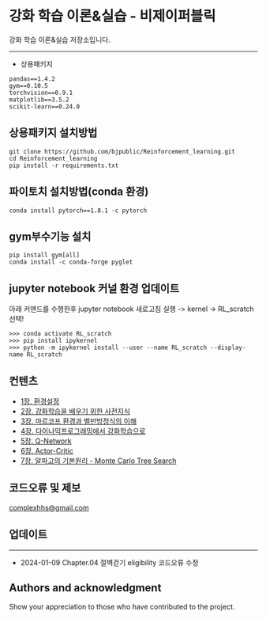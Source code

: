 # 강화 학습 이론&실습  - 비제이퍼블릭

강화 학습 이론&실습  저장소입니다. 

---

- 상용패키지
```
pandas==1.4.2
gym==0.10.5
torchvision==0.9.1
matplotlib==3.5.2
scikit-learn==0.24.0
```

## 상용패키지 설치방법
```
git clone https://github.com/bjpublic/Reinforcement_learning.git
cd Reinforcement_learning
pip install -r requirements.txt
```

## 파이토치 설치방법(conda 환경)
```
conda install pytorch==1.8.1 -c pytorch
```

## gym부수기능 설치
```
pip install gym[all]
conda install -c conda-forge pyglet
```


## jupyter notebook 커널 환경 업데이트
아래 커맨드를 수행한후 jupyter notebook 새로고침 실행 -> kernel -> RL_scratch 선택!
```
>>> conda activate RL_scratch
>>> pip install ipykernel
>>> python -m ipykernel install --user --name RL_scratch --display-name RL_scratch
```

## 컨텐츠
- [1장. 환경설정]()
- [2장. 강화학습을 배우기 위한 사전지식](https://github.com/bjpublic/Reinforcement_learning/tree/main/Chapter02)
- [3장. 마르코프 환경과 벨만방정식의 이해](https://github.com/bjpublic/Reinforcement_learning/tree/main/Chapter03)
- [4장. 다이나믹프로그래밍에서 강화학습으로](https://github.com/bjpublic/Reinforcement_learning/tree/main/Chapter04)
- [5장. Q-Network](https://github.com/bjpublic/Reinforcement_learning/tree/main/Chapter05)
- [6장. Actor-Critic](https://github.com/bjpublic/Reinforcement_learning/tree/main/Chapter06)
- [7장. 알파고의 기본원리 - Monte Carlo Tree Search](https://github.com/bjpublic/Reinforcement_learning/tree/main/Chapter07)


## 코드오류 및 제보
complexhhs@gmail.com


## 업데이트
---
- 2024-01-09 Chapter.04 절벽걷기 eligibility 코드오류 수정

## Authors and acknowledgment
Show your appreciation to those who have contributed to the project.
